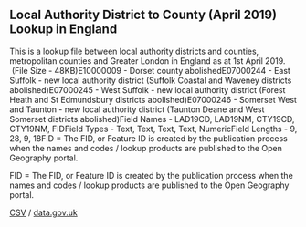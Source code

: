 ## Local Authority District to County (April 2019) Lookup in England

This is a lookup file between local authority districts and counties, metropolitan counties and Greater London in England as at 1st April 2019.  (File Size - 48KB)E10000009 - Dorset county
abolishedE07000244 - East Suffolk - new local authority district (Suffolk
Coastal and Waveney districts abolished)E07000245 - West Suffolk - new local
authority district (Forest Heath and St Edmundsbury districts
abolished)E07000246 - Somerset West and Taunton - new local authority district
(Taunton Deane and West Somerset districts abolished)Field Names - LAD19CD, LAD19NM, CTY19CD, CTY19NM, FIDField Types - Text, Text, Text, Text, NumericField Lengths - 9, 28, 9, 18FID = The FID, or Feature ID is
created by the publication process when the names and codes / lookup products
are published to the Open Geography portal. 

FID = The FID, or Feature ID is
created by the publication process when the names and codes / lookup products
are published to the Open Geography portal. 

[CSV](csv/025.csv) / [data.gov.uk](https://data.gov.uk/dataset/4275da75-c07c-436a-9da8-dc248a5166dc/local-authority-district-to-county-april-2019-lookup-in-england)

